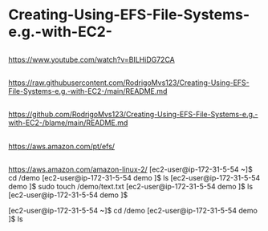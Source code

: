 # Creating-Using-EFS-File-Systems-e.g.-with-EC2-

##

https://www.youtube.com/watch?v=BILHiDG72CA

## 

https://raw.githubusercontent.com/RodrigoMvs123/Creating-Using-EFS-File-Systems-e.g.-with-EC2-/main/README.md

##

https://github.com/RodrigoMvs123/Creating-Using-EFS-File-Systems-e.g.-with-EC2-/blame/main/README.md

##

https://aws.amazon.com/pt/efs/

##
https://aws.amazon.com/amazon-linux-2/
[ec2-user@ip-172-31-5-54 ~]$ cd /demo
[ec2-user@ip-172-31-5-54 demo ]$ ls
[ec2-user@ip-172-31-5-54 demo ]$ sudo touch /demo/text.txt
[ec2-user@ip-172-31-5-54 demo ]$ ls
[ec2-user@ip-172-31-5-54 demo ]$ 

[ec2-user@ip-172-31-5-54 ~]$ cd /demo
[ec2-user@ip-172-31-5-54 demo ]$ ls


